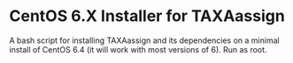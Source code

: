 # CentOS 6.X Installer for TAXAassign

A bash script for installing TAXAassign and its dependencies on a minimal install of CentOS 6.4 
(it will work with most versions of 6). Run as root.
